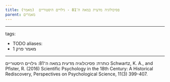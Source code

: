 ```yaml
---
title: (מאמר)  פסיכולוגיה מדעית במאה ה־81 - גילויים היסטוריים
parent: מאמרים
---
```


---
tags:
  - TODO
aliases:
  - מאמר פרק 1
---
כותרת: פסיכולוגיה מדעית במאה ה־81: גילויים היסטוריים
Schwartz, K. A., and Pfister, R. (2016) Scientific Psychology in the 18th Century: A Historical Rediscovery, Perspectives on Psychological Science, 11(3) 399-407. 